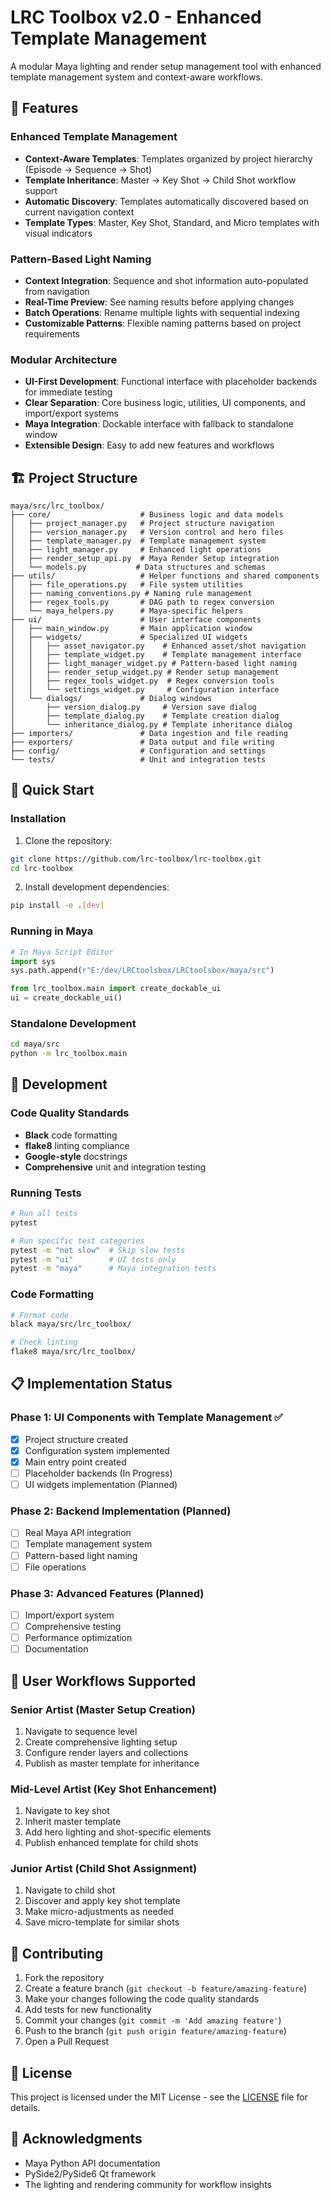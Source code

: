 # LRC Toolbox v2.0 - Enhanced Template Management

A modular Maya lighting and render setup management tool with enhanced template management system and context-aware workflows.

## 🎯 Features

### Enhanced Template Management
- **Context-Aware Templates**: Templates organized by project hierarchy (Episode → Sequence → Shot)
- **Template Inheritance**: Master → Key Shot → Child Shot workflow support
- **Automatic Discovery**: Templates automatically discovered based on current navigation context
- **Template Types**: Master, Key Shot, Standard, and Micro templates with visual indicators

### Pattern-Based Light Naming
- **Context Integration**: Sequence and shot information auto-populated from navigation
- **Real-Time Preview**: See naming results before applying changes
- **Batch Operations**: Rename multiple lights with sequential indexing
- **Customizable Patterns**: Flexible naming patterns based on project requirements

### Modular Architecture
- **UI-First Development**: Functional interface with placeholder backends for immediate testing
- **Clear Separation**: Core business logic, utilities, UI components, and import/export systems
- **Maya Integration**: Dockable interface with fallback to standalone window
- **Extensible Design**: Easy to add new features and workflows

## 🏗️ Project Structure

```
maya/src/lrc_toolbox/
├── core/                    # Business logic and data models
│   ├── project_manager.py   # Project structure navigation
│   ├── version_manager.py   # Version control and hero files
│   ├── template_manager.py  # Template management system
│   ├── light_manager.py     # Enhanced light operations
│   ├── render_setup_api.py  # Maya Render Setup integration
│   └── models.py           # Data structures and schemas
├── utils/                   # Helper functions and shared components
│   ├── file_operations.py   # File system utilities
│   ├── naming_conventions.py # Naming rule management
│   ├── regex_tools.py       # DAG path to regex conversion
│   └── maya_helpers.py      # Maya-specific helpers
├── ui/                      # User interface components
│   ├── main_window.py       # Main application window
│   ├── widgets/             # Specialized UI widgets
│   │   ├── asset_navigator.py    # Enhanced asset/shot navigation
│   │   ├── template_widget.py    # Template management interface
│   │   ├── light_manager_widget.py # Pattern-based light naming
│   │   ├── render_setup_widget.py # Render setup management
│   │   ├── regex_tools_widget.py  # Regex conversion tools
│   │   └── settings_widget.py     # Configuration interface
│   └── dialogs/             # Dialog windows
│       ├── version_dialog.py     # Version save dialog
│       ├── template_dialog.py    # Template creation dialog
│       └── inheritance_dialog.py # Template inheritance dialog
├── importers/               # Data ingestion and file reading
├── exporters/               # Data output and file writing
├── config/                  # Configuration and settings
└── tests/                   # Unit and integration tests
```

## 🚀 Quick Start

### Installation

1. Clone the repository:
```bash
git clone https://github.com/lrc-toolbox/lrc-toolbox.git
cd lrc-toolbox
```

2. Install development dependencies:
```bash
pip install -e .[dev]
```

### Running in Maya

```python
# In Maya Script Editor
import sys
sys.path.append(r"E:/dev/LRCtoolsbox/LRCtoolsbox/maya/src")

from lrc_toolbox.main import create_dockable_ui
ui = create_dockable_ui()
```

### Standalone Development

```bash
cd maya/src
python -m lrc_toolbox.main
```

## 🧪 Development

### Code Quality Standards
- **Black** code formatting
- **flake8** linting compliance
- **Google-style** docstrings
- **Comprehensive** unit and integration testing

### Running Tests
```bash
# Run all tests
pytest

# Run specific test categories
pytest -m "not slow"  # Skip slow tests
pytest -m "ui"        # UI tests only
pytest -m "maya"      # Maya integration tests
```

### Code Formatting
```bash
# Format code
black maya/src/lrc_toolbox/

# Check linting
flake8 maya/src/lrc_toolbox/
```

## 📋 Implementation Status

### Phase 1: UI Components with Template Management ✅
- [x] Project structure created
- [x] Configuration system implemented
- [x] Main entry point created
- [ ] Placeholder backends (In Progress)
- [ ] UI widgets implementation (Planned)

### Phase 2: Backend Implementation (Planned)
- [ ] Real Maya API integration
- [ ] Template management system
- [ ] Pattern-based light naming
- [ ] File operations

### Phase 3: Advanced Features (Planned)
- [ ] Import/export system
- [ ] Comprehensive testing
- [ ] Performance optimization
- [ ] Documentation

## 🎨 User Workflows Supported

### Senior Artist (Master Setup Creation)
1. Navigate to sequence level
2. Create comprehensive lighting setup
3. Configure render layers and collections
4. Publish as master template for inheritance

### Mid-Level Artist (Key Shot Enhancement)
1. Navigate to key shot
2. Inherit master template
3. Add hero lighting and shot-specific elements
4. Publish enhanced template for child shots

### Junior Artist (Child Shot Assignment)
1. Navigate to child shot
2. Discover and apply key shot template
3. Make micro-adjustments as needed
4. Save micro-template for similar shots

## 🤝 Contributing

1. Fork the repository
2. Create a feature branch (`git checkout -b feature/amazing-feature`)
3. Make your changes following the code quality standards
4. Add tests for new functionality
5. Commit your changes (`git commit -m 'Add amazing feature'`)
6. Push to the branch (`git push origin feature/amazing-feature`)
7. Open a Pull Request

## 📄 License

This project is licensed under the MIT License - see the [LICENSE](LICENSE) file for details.

## 🙏 Acknowledgments

- Maya Python API documentation
- PySide2/PySide6 Qt framework
- The lighting and rendering community for workflow insights
